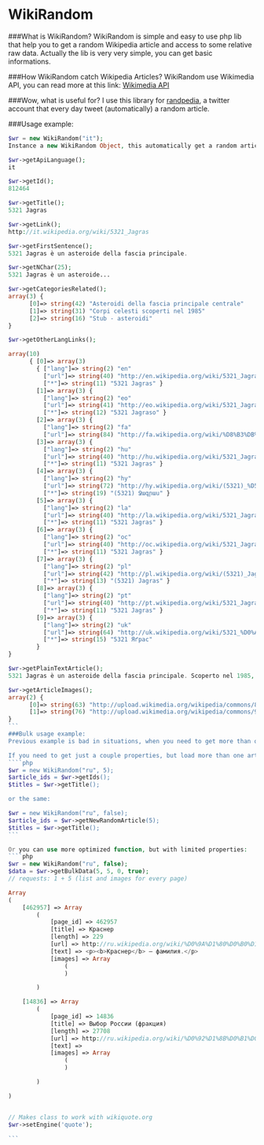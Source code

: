 WikiRandom
==========

###What is WikiRandom?
WikiRandom is simple and easy to use php lib that help you to get a random Wikipedia article and access to some relative raw data.
Actually the lib is very very simple, you can get basic informations.

###How WikiRandom catch Wikipedia Articles?
WikiRandom use Wikimedia API, you can read more at this link: [Wikimedia API](http://www.mediawiki.org/wiki/API:Main_page)

###Wow, what is useful for?
I use this library for [randpedia](http://www.twitter.com/randpedia), a twitter account that every day tweet (automatically) a random article.

###Usage example:
````php
$wr = new WikiRandom("it");
Instance a new WikiRandom Object, this automatically get a random article

$wr->getApiLanguage();
it

$wr->getId();
812464

$wr->getTitle();
5321 Jagras

$wr->getLink();
http://it.wikipedia.org/wiki/5321_Jagras

$wr->getFirstSentence();
5321 Jagras è un asteroide della fascia principale.

$wr->getNChar(25);
5321 Jagras è un asteroide...

$wr->getCategoriesRelated();
array(3) { 
      [0]=> string(42) "Asteroidi della fascia principale centrale" 
      [1]=> string(31) "Corpi celesti scoperti nel 1985" 
      [2]=> string(16) "Stub - asteroidi" 
}

$wr->getOtherLangLinks();

array(10) 
      { [0]=> array(3) 
        { ["lang"]=> string(2) "en" 
          ["url"]=> string(40) "http://en.wikipedia.org/wiki/5321_Jagras" 
          ["*"]=> string(11) "5321 Jagras" } 
        [1]=> array(3) { 
          ["lang"]=> string(2) "eo" 
          ["url"]=> string(41) "http://eo.wikipedia.org/wiki/5321_Jagraso" 
          ["*"]=> string(12) "5321 Jagraso" } 
        [2]=> array(3) { 
          ["lang"]=> string(2) "fa" 
          ["url"]=> string(84) "http://fa.wikipedia.org/wiki/%D8%B3%DB%8C%D8%A7%D8%B1%DA%A9_%DB%B5%DB%B3%DB%B2%DB%B1"               ["*"]=> string(19) "سیا" }
        [3]=> array(3) { 
          ["lang"]=> string(2) "hu" 
          ["url"]=> string(40) "http://hu.wikipedia.org/wiki/5321_Jagras" 
          ["*"]=> string(11) "5321 Jagras" } 
        [4]=> array(3) { 
          ["lang"]=> string(2) "hy" 
          ["url"]=> string(72) "http://hy.wikipedia.org/wiki/(5321)_%D5%8B%D5%A1%D5%A3%D6%80%D5%A1%D5%BD" 
          ["*"]=> string(19) "(5321) Ջագրաս" } 
        [5]=> array(3) { 
          ["lang"]=> string(2) "la" 
          ["url"]=> string(40) "http://la.wikipedia.org/wiki/5321_Jagras" 
          ["*"]=> string(11) "5321 Jagras" } 
        [6]=> array(3) { 
          ["lang"]=> string(2) "oc" 
          ["url"]=> string(40) "http://oc.wikipedia.org/wiki/5321_Jagras" 
          ["*"]=> string(11) "5321 Jagras" } 
        [7]=> array(3) { 
          ["lang"]=> string(2) "pl" 
          ["url"]=> string(42) "http://pl.wikipedia.org/wiki/(5321)_Jagras" 
          ["*"]=> string(13) "(5321) Jagras" } 
        [8]=> array(3) { 
          ["lang"]=> string(2) "pt" 
          ["url"]=> string(40) "http://pt.wikipedia.org/wiki/5321_Jagras" 
          ["*"]=> string(11) "5321 Jagras" } 
        [9]=> array(3) { 
          ["lang"]=> string(2) "uk" 
          ["url"]=> string(64) "http://uk.wikipedia.org/wiki/5321_%D0%AF%D2%91%D1%80%D0%B0%D1%81" 
          ["*"]=> string(15) "5321 Яґрас" 
        } 
}

$wr->getPlainTextArticle();
5321 Jagras è un asteroide della fascia principale. Scoperto nel 1985, presenta un'orbita caratterizzata da un semiasse maggiore pari a 2,5810209 UA e da un'eccentricità di 0,2213576, inclinata di 13,58746° rispetto all'eclittica. Collegamenti esterni (EN) Jagras - Dati riportati nel database dell'IAU Minor Planet Center (EN) Jagras - Dati riportati nel Jet Propulsion Laboratory - Small-Body Database

$wr->getArticleImages();
array(2) { 
      [0]=> string(63) "http://upload.wikimedia.org/wikipedia/commons/8/83/Celestia.png" 
      [1]=> string(76) "http://upload.wikimedia.org/wikipedia/commons/9/9a/Galileo_Gaspra_Mosaic.jpg" 
}
```
###Bulk usage example:
Previous example is bad in situations, when you need to get more than one random article. And if you are going to get all properties it is becoming worse because of many requests to API (every call make one request).

If you need to get just a couple properties, but load more than one article, you can use this syntax:
````php
$wr = new WikiRandom("ru", 5);
$article_ids = $wr->getIds();
$titles = $wr->getTitle();

or the same:

$wr = new WikiRandom("ru", false);
$article_ids = $wr->getNewRandomArticle(5);
$titles = $wr->getTitle();
```

Or you can use more optimized function, but with limited properties:
````php
$wr = new WikiRandom("ru", false);
$data = $wr->getBulkData(5, 5, 0, true);
// requests: 1 + 5 (list and images for every page)

Array
(
    [462957] => Array
        (
            [page_id] => 462957
            [title] => Краснер
            [length] => 229
            [url] => http://ru.wikipedia.org/wiki/%D0%9A%D1%80%D0%B0%D1%81%D0%BD%D0%B5%D1%80
            [text] => <p><b>Краснер</b> — фамилия.</p>
            [images] => Array
                (
                )

        )

    [14836] => Array
        (
            [page_id] => 14836
            [title] => Выбор России (фракция)
            [length] => 27708
            [url] => http://ru.wikipedia.org/wiki/%D0%92%D1%8B%D0%B1%D0%BE%D1%80_%D0%A0%D0%BE%D1%81%D1%81%D0%B8%D0%B8_(%D1%84%D1%80%D0%B0%D0%BA%D1%86%D0%B8%D1%8F)
            [text] =>
            [images] => Array
                (
                )

        )

)


// Makes class to work with wikiquote.org
$wr->setEngine('quote');

```